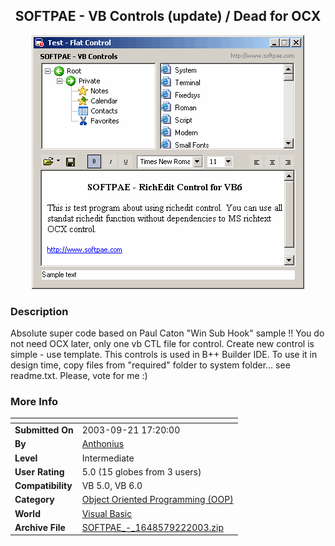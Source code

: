﻿<div align="center">

## SOFTPAE \- VB Controls \(update\) / Dead for OCX

<img src="PIC2003922610557888.gif">
</div>

### Description

Absolute super code based on Paul Caton "Win Sub Hook" sample !! You do not need OCX later, only one vb CTL file for control. Create new control is simple - use template. This controls is used in B++ Builder IDE. To use it in design time, copy files from "required" folder to system folder... see readme.txt. Please, vote for me :)
 
### More Info
 


<span>             |<span>
---                |---
**Submitted On**   |2003-09-21 17:20:00
**By**             |[Anthonius](https://github.com/Planet-Source-Code/PSCIndex/blob/master/ByAuthor/anthonius.md)
**Level**          |Intermediate
**User Rating**    |5.0 (15 globes from 3 users)
**Compatibility**  |VB 5\.0, VB 6\.0
**Category**       |[Object Oriented Programming \(OOP\)](https://github.com/Planet-Source-Code/PSCIndex/blob/master/ByCategory/object-oriented-programming-oop__1-47.md)
**World**          |[Visual Basic](https://github.com/Planet-Source-Code/PSCIndex/blob/master/ByWorld/visual-basic.md)
**Archive File**   |[SOFTPAE\_\-\_1648579222003\.zip](https://github.com/Planet-Source-Code/anthonius-softpae-vb-controls-update-dead-for-ocx__1-48692/archive/master.zip)








